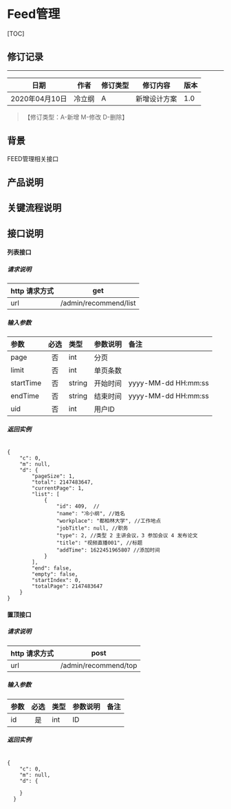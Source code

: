 # Feed管理

[TOC]
## 修订记录
----

日期 | 作者 | 修订类型 | 修订内容 | 版本
---- | ---- | ---- | ---- | ---- |
2020年04月10日|冷立纲|A|新增设计方案|1.0

> 【修订类型：A-新增  M-修改 D-删除】

## 背景

FEED管理相关接口

## 产品说明


## 关键流程说明

## 接口说明


####  列表接口

##### 请求说明

| http 请求方式          | get |
|:------------- |:---------------:|
| url      | /admin/recommend/list |


#####  输入参数

| 参数          |必选             | 类型       | 参数说明        | 备注          |
|:-------------|:---------------:|:-------------|:-------------|:-------------|
| page   | 否 | int  |  分页 |  |
| limit   | 否 | int  |  单页条数 |  |
| startTime   | 否 | string  |  开始时间 | yyyy-MM-dd HH:mm:ss  |
| endTime   | 否 | string  |  结束时间 | yyyy-MM-dd HH:mm:ss |
| uid   | 否 | int  |  用户ID |  |




#####  返回实例

```

{
    "c": 0,
    "m": null,
    "d": {
        "pageSize": 1,
        "total": 2147483647,
        "currentPage": 1,
        "list": [
            {
                "id": 409,  //
                "name": "冷小纲", //姓名
                "workplace": "都柏林大学", //工作地点
                "jobTitle": null, //职务 
                "type": 2, //类型 2 主讲会议，3 参加会议 4 发布论文
                "title": "视频直播001", //标题
                "addTime": 1622451965807 //添加时间
            }
        ],
        "end": false,
        "empty": false,
        "startIndex": 0,
        "totalPage": 2147483647
    }
}

```



####  置顶接口

##### 请求说明

| http 请求方式          | post|
|:------------- |:---------------:|
| url      |/admin/recommend/top |


#####  输入参数

| 参数          |必选             | 类型       | 参数说明        | 备注          |
|:-------------|:---------------:|:-------------|:-------------|:-------------|
| id   | 是 | int  |  ID |  |



#####  返回实例

```

{
    "c": 0,
    "m": null,
    "d": {
    
    }
  }

```




